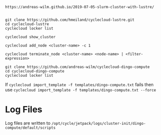 ```
https://andreas-wilm.github.io/2019-07-05-slurm-cluster-with-lustre/


git clone https://github.com/hmeiland/cyclecloud-lustre.git
cd cyclecloud-lustre
cyclecloud locker list

cyclecloud show_cluster

cyclecloud add_node <cluster-name> -c 1

cyclecloud terminate_node <cluster-name> <node-name> | <filter-expression> 

git clone https://github.com/andreas-wilm/cyclecloud-dingo-compute
cd cyclecloud-dingo-compute
cyclecloud locker list
```

If ```cyclecloud import_template -f templates/dingo-compute.txt``` fails then use
```cyclecloud import_template -f templates/dingo-compute.txt --force```

# Log Files

Log files are written to ```/opt/cycle/jetpack/logs/cluster-init/dingo-compute/default/scripts```

